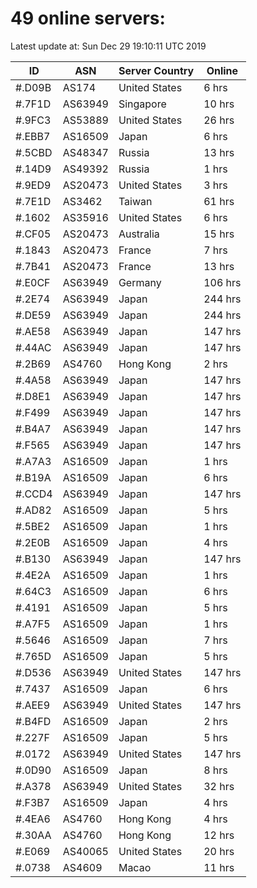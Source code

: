 # 49 online servers:

Latest update at: Sun Dec 29 19:10:11 UTC 2019

| ID | ASN | Server Country | Online |
| -- | --- | -------------- | ------ |
| #.D09B | AS174 | United States | 6 hrs |
| #.7F1D | AS63949 | Singapore | 10 hrs |
| #.9FC3 | AS53889 | United States | 26 hrs |
| #.EBB7 | AS16509 | Japan | 6 hrs |
| #.5CBD | AS48347 | Russia | 13 hrs |
| #.14D9 | AS49392 | Russia | 1 hrs |
| #.9ED9 | AS20473 | United States | 3 hrs |
| #.7E1D | AS3462 | Taiwan | 61 hrs |
| #.1602 | AS35916 | United States | 6 hrs |
| #.CF05 | AS20473 | Australia | 15 hrs |
| #.1843 | AS20473 | France | 7 hrs |
| #.7B41 | AS20473 | France | 13 hrs |
| #.E0CF | AS63949 | Germany | 106 hrs |
| #.2E74 | AS63949 | Japan | 244 hrs |
| #.DE59 | AS63949 | Japan | 244 hrs |
| #.AE58 | AS63949 | Japan | 147 hrs |
| #.44AC | AS63949 | Japan | 147 hrs |
| #.2B69 | AS4760 | Hong Kong | 2 hrs |
| #.4A58 | AS63949 | Japan | 147 hrs |
| #.D8E1 | AS63949 | Japan | 147 hrs |
| #.F499 | AS63949 | Japan | 147 hrs |
| #.B4A7 | AS63949 | Japan | 147 hrs |
| #.F565 | AS63949 | Japan | 147 hrs |
| #.A7A3 | AS16509 | Japan | 1 hrs |
| #.B19A | AS16509 | Japan | 6 hrs |
| #.CCD4 | AS63949 | Japan | 147 hrs |
| #.AD82 | AS16509 | Japan | 5 hrs |
| #.5BE2 | AS16509 | Japan | 1 hrs |
| #.2E0B | AS16509 | Japan | 4 hrs |
| #.B130 | AS63949 | Japan | 147 hrs |
| #.4E2A | AS16509 | Japan | 1 hrs |
| #.64C3 | AS16509 | Japan | 6 hrs |
| #.4191 | AS16509 | Japan | 5 hrs |
| #.A7F5 | AS16509 | Japan | 1 hrs |
| #.5646 | AS16509 | Japan | 7 hrs |
| #.765D | AS16509 | Japan | 5 hrs |
| #.D536 | AS63949 | United States | 147 hrs |
| #.7437 | AS16509 | Japan | 6 hrs |
| #.AEE9 | AS63949 | United States | 147 hrs |
| #.B4FD | AS16509 | Japan | 2 hrs |
| #.227F | AS16509 | Japan | 5 hrs |
| #.0172 | AS63949 | United States | 147 hrs |
| #.0D90 | AS16509 | Japan | 8 hrs |
| #.A378 | AS63949 | United States | 32 hrs |
| #.F3B7 | AS16509 | Japan | 4 hrs |
| #.4EA6 | AS4760 | Hong Kong | 4 hrs |
| #.30AA | AS4760 | Hong Kong | 12 hrs |
| #.E069 | AS40065 | United States | 20 hrs |
| #.0738 | AS4609 | Macao | 11 hrs |


